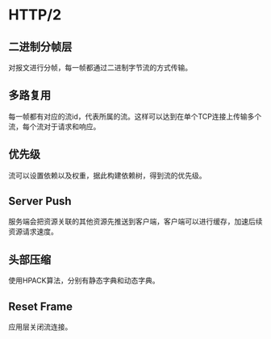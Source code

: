 # HTTP/2

## 二进制分帧层

对报文进行分帧，每一帧都通过二进制字节流的方式传输。

## 多路复用

每一帧都有对应的流id，代表所属的流。这样可以达到在单个TCP连接上传输多个流，每个流对于请求和响应。

## 优先级

流可以设置依赖以及权重，据此构建依赖树，得到流的优先级。

## Server Push

服务端会把资源关联的其他资源先推送到客户端，客户端可以进行缓存，加速后续资源请求速度。

## 头部压缩

使用HPACK算法，分别有静态字典和动态字典。

## Reset Frame

应用层关闭流连接。
